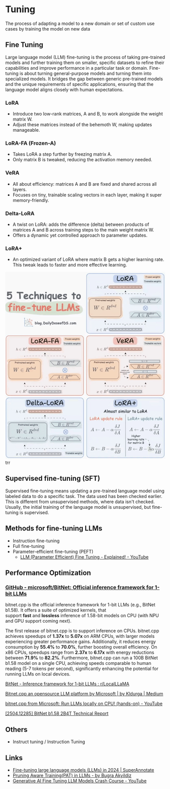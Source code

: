 # Tuning

The process of adapting a model to a new domain or set of custom use cases by training the model on new data

## Fine Tuning

Large language model (LLM) fine-tuning is the process of taking pre-trained models and further training them on smaller, specific datasets to refine their capabilities and improve performance in a particular task or domain. Fine-tuning is about turning general-purpose models and turning them into specialized models. It bridges the gap between generic pre-trained models and the unique requirements of specific applications, ensuring that the language model aligns closely with human expectations.

### LoRA

- Introduce two low-rank matrices, A and B, to work alongside the weight matrix W.
- Adjust these matrices instead of the behemoth W, making updates manageable.

### LoRA-FA (Frozen-A)

- Takes LoRA a step further by freezing matrix A.
- Only matrix B is tweaked, reducing the activation memory needed.

### VeRA

- All about efficiency: matrices A and B are fixed and shared across all layers.
- Focuses on tiny, trainable scaling vectors in each layer, making it super memory-friendly.

### Delta-LoRA

- A twist on LoRA: adds the difference (delta) between products of matrices A and B across training steps to the main weight matrix W.
- Offers a dynamic yet controlled approach to parameter updates.

### LoRA+

- An optimized variant of LoRA where matrix B gets a higher learning rate. This tweak leads to faster and more effective learning.

![5 Techniques to fine-tune LLMs](../../media/Screenshot%202025-03-10%20at%2012.37.42%20PM.jpg)
trr

## Supervised fine-tuning (SFT)

Supervised fine-tuning means updating a pre-trained language model using labeled data to do a specific task. The data used has been checked earlier. This is different from unsupervised methods, where data isn't checked. Usually, the initial training of the language model is unsupervised, but fine-tuning is supervised.

## Methods for fine-tuning LLMs

- Instruction fine-tuning
- Full fine-tuning
- Parameter-efficient fine-tuning (PEFT)
	- [LLM (Parameter Efficient) Fine Tuning - Explained! - YouTube](https://www.youtube.com/watch?v=HcVtpLAGMXo)

## Performance Optimization

### [GitHub - microsoft/BitNet: Official inference framework for 1-bit LLMs](https://github.com/microsoft/BitNet)

bitnet.cpp is the official inference framework for 1-bit LLMs (e.g., BitNet b1.58). It offers a suite of optimized kernels, that support **fast** and **lossless** inference of 1.58-bit models on CPU (with NPU and GPU support coming next).

The first release of bitnet.cpp is to support inference on CPUs. bitnet.cpp achieves speedups of **1.37x** to **5.07x** on ARM CPUs, with larger models experiencing greater performance gains. Additionally, it reduces energy consumption by **55.4%** to **70.0%**, further boosting overall efficiency. On x86 CPUs, speedups range from **2.37x** to **6.17x** with energy reductions between **71.9%** to **82.2%**. Furthermore, bitnet.cpp can run a 100B BitNet b1.58 model on a single CPU, achieving speeds comparable to human reading (5-7 tokens per second), significantly enhancing the potential for running LLMs on local devices.

[BitNet - Inference framework for 1-bit LLMs : r/LocalLLaMA](https://www.reddit.com/r/LocalLLaMA/comments/1g6jmwl/bitnet_inference_framework_for_1bit_llms/)

[Bitnet.cpp an opensource LLM platform by Microsoft \| by Kldurga \| Medium](https://medium.com/@kldurga999/bitnet-cpp-an-opensource-llm-platform-by-microsoft-8cdeccf272c2)

[bitnet.cpp from Microsoft: Run LLMs locally on CPU! (hands-on) - YouTube](https://www.youtube.com/watch?v=C4OYJAs4O60)

[\[2504.12285\] BitNet b1.58 2B4T Technical Report](https://arxiv.org/abs/2504.12285)

## Others

- Instruct tuning / Instruction Tuning

## Links

- [Fine-tuning large language models (LLMs) in 2024 | SuperAnnotate](https://www.superannotate.com/blog/llm-fine-tuning)
- [Pruning Aware Training(PAT) in LLMs - by Bugra Akyildiz](https://mlops.substack.com/p/pruning-aware-trainingpat-in-llms)
- [Generative AI Fine Tuning LLM Models Crash Course - YouTube](https://www.youtube.com/watch?v=t-0s_2uZZU0)
